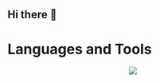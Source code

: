## Hi there 👋


# Languages and Tools

<p align="center">
  <a href="https://skillicons.dev">
    <img src="https://skillicons.dev/icons?i=git,python,docker,flask,linux,mysql,bash,aws,debian,ansible" />
  </a>
</p>
